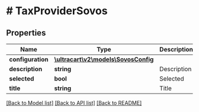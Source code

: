 # # TaxProviderSovos

## Properties

Name | Type | Description | Notes
------------ | ------------- | ------------- | -------------
**configuration** | [**\ultracart\v2\models\SovosConfig**](SovosConfig.md) |  | [optional]
**description** | **string** | Description | [optional]
**selected** | **bool** | Selected | [optional]
**title** | **string** | Title | [optional]

[[Back to Model list]](../../README.md#models) [[Back to API list]](../../README.md#endpoints) [[Back to README]](../../README.md)
